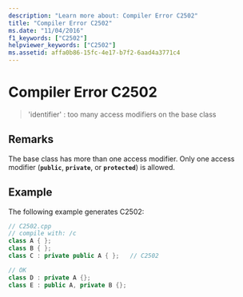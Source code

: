 ```yaml
---
description: "Learn more about: Compiler Error C2502"
title: "Compiler Error C2502"
ms.date: "11/04/2016"
f1_keywords: ["C2502"]
helpviewer_keywords: ["C2502"]
ms.assetid: affa0b86-15fc-4e17-b7f2-6aad4a3771c4
---
```

# Compiler Error C2502

> 'identifier' : too many access modifiers on the base class

## Remarks

The base class has more than one access modifier. Only one access modifier (**`public`**, **`private`**, or **`protected`**) is allowed.

## Example

The following example generates C2502:

```cpp
// C2502.cpp
// compile with: /c
class A { };
class B { };
class C : private public A { };   // C2502

// OK
class D : private A {};
class E : public A, private B {};
```
